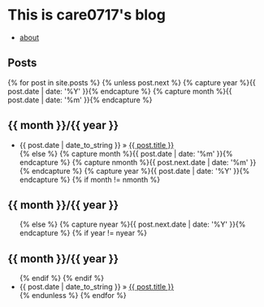 

# This is care0717's blog
- [about](about)

## Posts

{% for post in site.posts %}
  {% unless post.next %}
    {% capture year %}{{ post.date | date: '%Y' }}{% endcapture %}
    {% capture month %}{{ post.date | date: '%m' }}{% endcapture %}
    <h2>{{ month }}/{{ year }}</h2>
    <ul>
      <li>
        <span>{{ post.date | date_to_string }} &raquo;</span>
        <a href="{{ post.url | prepend: site.baseurl }}">{{ post.title }}</a>
      </li>
  {% else %}
    {% capture month %}{{ post.date | date: '%m' }}{% endcapture %}
    {% capture nmonth %}{{ post.next.date | date: '%m' }}{% endcapture %}
    {% capture year %}{{ post.date | date: '%Y' }}{% endcapture %}
    {% if month != nmonth %}
      </ul>
      <h2>{{ month }}/{{ year }}</h2>
      <ul>
    {% else %}
      {% capture nyear %}{{ post.next.date | date: '%Y' }}{% endcapture %}
      {% if year != nyear %}
        </ul>
        <h2>{{ month }}/{{ year }}</h2>
        <ul>
      {% endif %}
    {% endif %}
    <li>
      <span>{{ post.date | date_to_string }} &raquo;</span>
      <a href="{{ post.url | prepend: site.baseurl }}">{{ post.title }}</a>
    </li>
  {% endunless %}
{% endfor %}
</ul>
